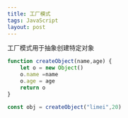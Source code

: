 ```yaml
---
title: 工厂模式
tags: JavaScript
layout: post
---
```


工厂模式用于抽象创建特定对象

```javascript
function createObject(name,age) {
    let o = new Object()
    o.name =name
    o.age = age
    return o
}

const obj = createObject("limei",20)
```
